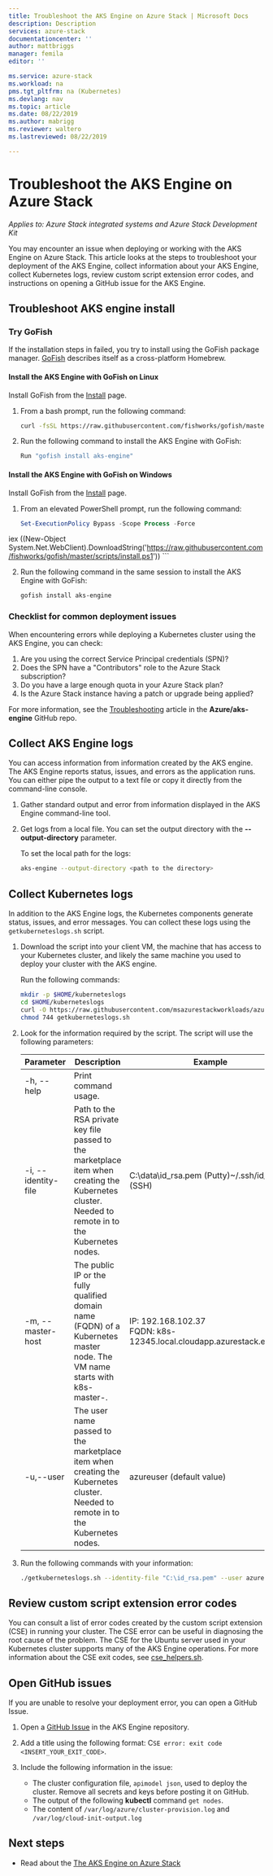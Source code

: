 ```yaml
---
title: Troubleshoot the AKS Engine on Azure Stack | Microsoft Docs
description: Description
services: azure-stack
documentationcenter: ''
author: mattbriggs
manager: femila
editor: ''

ms.service: azure-stack
ms.workload: na
pms.tgt_pltfrm: na (Kubernetes)
ms.devlang: nav
ms.topic: article
ms.date: 08/22/2019
ms.author: mabrigg
ms.reviewer: waltero
ms.lastreviewed: 08/22/2019

---
```


# Troubleshoot the AKS Engine on Azure Stack

*Applies to: Azure Stack integrated systems and Azure Stack Development Kit*

You may encounter an issue when deploying or working with the AKS Engine on Azure Stack. This article looks at the steps to troubleshoot your deployment of the AKS Engine, collect information about your AKS Engine, collect Kubernetes logs, review custom script extension error codes, and instructions on opening a GitHub issue for the AKS Engine.

## Troubleshoot AKS engine install

### Try GoFish

If the installation steps in failed, you try to install using the GoFish package manager. [GoFish](https://gofi.sh) describes itself as a cross-platform Homebrew.

#### Install the AKS Engine with GoFish on Linux

Install GoFish from the [Install](https://gofi.sh/#install) page.

1. From a bash prompt, run the following command:

    ```bash
    curl -fsSL https://raw.githubusercontent.com/fishworks/gofish/master/scripts/install.sh | bash
    ```

2.  Run the following command to install the AKS Engine with GoFish:

    ```bash
    Run "gofish install aks-engine"
    ```

#### Install the AKS Engine with GoFish on Windows

Install GoFish from the [Install](https://gofi.sh/#install) page.

1. From an elevated PowerShell prompt, run the following command:

    ```PowerShell
    Set-ExecutionPolicy Bypass -Scope Process -Force
iex ((New-Object System.Net.WebClient).DownloadString('https://raw.githubusercontent.com/fishworks/gofish/master/scripts/install.ps1'))
    ```

2.  Run the following command in the same session to install the AKS Engine with GoFish:

    ```PowerShell
    gofish install aks-engine
    ```

### Checklist for common deployment issues

When encountering errors while deploying a Kubernetes cluster using the AKS Engine, you can check:

1.  Are you using the correct Service Principal credentials (SPN)?
2.  Does the SPN have a "Contributors" role to the Azure Stack subscription?
3. Do you have a large enough quota in your Azure Stack plan?
4.  Is the Azure Stack instance having a patch or upgrade being applied?

For more information, see the [Troubleshooting](https://github.com/Azure/aks-engine/blob/master/docs/howto/troubleshooting.md) article in the **Azure/aks-engine** GitHub repo.

## Collect AKS Engine logs

You can access information from information created by the AKS engine. The AKS Engine reports status, issues, and errors as the application runs.  You can either pipe the output to a text file or copy it directly from the command-line console.

1.  Gather standard output and error from information displayed in the AKS Engine command-line tool.

2. Get logs from a local file. You can set the output directory with the **--output-directory** parameter.

    To set the local path for the logs:

    ```bash  
    aks-engine --output-directory <path to the directory>
    ```

## Collect Kubernetes logs

In addition to the AKS Engine logs, the Kubernetes components generate status, issues, and error messages. You can collect these logs using the` getkuberneteslogs.sh` script.

1. Download the script into your client VM, the machine that has access to your Kubernetes cluster, and likely the same machine you used to deploy your cluster with the AKS engine.

    Run the following commands:

    ```bash
    mkdir -p $HOME/kuberneteslogs
    cd $HOME/kuberneteslogs
    curl -O https://raw.githubusercontent.com/msazurestackworkloads/azurestack-gallery/master/diagnosis/getkuberneteslogs.sh
    chmod 744 getkuberneteslogs.sh

    ```

2.  Look for the information required by the script. The script will use the following parameters:

    | Parameter | Description | Example  |
    | --- | --- | ---  |
    | -h, --help | Print command usage. |
    | -i, --identity-file | Path to the RSA private key file passed to the marketplace item when creating the Kubernetes cluster. Needed to remote in to the Kubernetes nodes. | C:\data\id_rsa.pem (Putty)~/.ssh/id_rsa (SSH)  |
    | -m, --master-host | The public IP or the fully qualified domain name (FQDN) of a Kubernetes master node. The VM name starts with k8s-master-. | IP: 192.168.102.37<br>FQDN: k8s-12345.local.cloudapp.azurestack.external |
    | -u,--user | The user name passed to the marketplace item when creating the Kubernetes cluster. Needed to remote in to the Kubernetes nodes. | azureuser (default value)  |

3.  Run the following commands with your information:

    ```bash
    ./getkuberneteslogs.sh --identity-file "C:\id_rsa.pem" --user azureuser -- master-host 192.168.102.37
    ```

## Review custom script extension error codes

You can consult a list of error codes created by the custom script extension (CSE) in running your cluster. The CSE error can be useful in diagnosing the root cause of the problem. The CSE for the Ubuntu server used in your Kubernetes cluster supports many of the AKS Engine operations. For more information about the CSE exit codes, see [cse_helpers.sh](https://github.com/Azure/aks-engine/blob/master/parts/k8s/cloud-init/artifacts/cse_helpers.sh).

## Open GitHub issues

If you are unable to resolve your deployment error, you can open a GitHub Issue. 

1. Open a [GitHub Issue](https://github.com/Azure/aks-engine/issues/new) in the AKS Engine repository.
2. Add a title using the following format: C`SE error: exit code <INSERT_YOUR_EXIT_CODE>`.
3. Include the following information in the issue:

    - The cluster configuration file, `apimodel json`, used to deploy the cluster. Remove all secrets and keys before posting it on GitHub.  
     - The output of the following **kubectl** command `get nodes`.  
     - The content of `/var/log/azure/cluster-provision.log` and `/var/log/cloud-init-output.log`

## Next steps

- Read about the [The AKS Engine on Azure Stack](azure-stack-kubernetes-aks-engine-overview.md)
